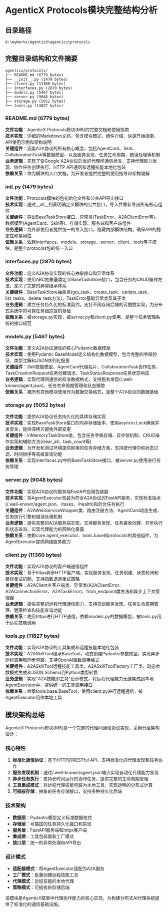 # AgenticX Protocols模块完整结构分析

## 目录路径
`d:\myWorks\AgenticX\agenticx\protocols`

## 完整目录结构和文件摘要

```
agenticx/protocols/
├── README.md (6779 bytes)
├── __init__.py (1479 bytes)
├── client.py (11360 bytes)
├── interfaces.py (2870 bytes)
├── models.py (5467 bytes)
├── server.py (9048 bytes)
├── storage.py (5052 bytes)
└── tools.py (11827 bytes)
```

### README.md (6779 bytes)
**文件功能**：AgenticX Protocols模块(M8)的完整文档和使用指南  
**技术实现**：详细的Markdown文档，包含模块概述、组件介绍、快速开始指南、API使用示例和架构说明  
**关键组件**：涵盖A2A协议的所有核心概念，包括AgentCard、Skill、CollaborationTask等数据模型，以及服务发现、任务生命周期、错误处理等机制  
**业务逻辑**：实现了受Google A2A协议启发的代理间通信标准，支持代理能力发现、协作任务创建执行、HTTP API通信和远程技能本地化包装  
**依赖关系**：作为模块的入口文档，为开发者提供完整的使用指导和架构理解

### __init__.py (1479 bytes)
**文件功能**：Protocols模块的包初始化文件和公共API导出接口  
**技术实现**：通过__all__列表明确定义模块的公共接口，导入并重新导出所有核心组件  
**关键组件**：导出BaseTaskStore接口、异常类(TaskError、A2AClientError等)、数据模型(AgentCard、Skill等)、存储实现、服务端和客户端组件  
**业务逻辑**：为外部使用者提供统一的导入接口，隐藏内部模块结构，确保API的稳定性和易用性  
**依赖关系**：依赖interfaces、models、storage、server、client、tools等子模块，是整个protocols包的统一入口

### interfaces.py (2870 bytes)
**文件功能**：定义A2A协议实现的核心抽象接口和异常体系  
**技术实现**：使用ABC抽象基类定义BaseTaskStore接口，包含任务的CRUD操作方法，定义了完整的异常继承体系  
**关键组件**：BaseTaskStore抽象类(get_task、create_task、update_task、list_tasks、delete_task方法)，TaskError基础异常类及其子类  
**业务逻辑**：建立任务持久化的标准契约，支持不同存储后端的可插拔实现，为分布式系统中的可靠任务跟踪提供基础  
**依赖关系**：被storage.py实现，被server.py和client.py使用，是整个任务管理系统的接口规范

### models.py (5467 bytes)
**文件功能**：定义A2A协议通信的核心Pydantic数据模型  
**技术实现**：使用Pydantic BaseModel定义结构化数据模型，包含完整的字段验证、类型注解和JSON序列化配置  
**关键组件**：Skill技能模型、AgentCard代理名片、CollaborationTask协作任务、TaskCreationRequest任务创建请求、TaskStatusResponse任务状态响应  
**业务逻辑**：实现代理间通信的标准数据格式，支持服务发现(/.well-known/agent.json)、任务生命周期管理和状态跟踪  
**依赖关系**：被所有其他模块使用作为数据交换格式，是整个A2A协议的数据基础

### storage.py (5052 bytes)
**文件功能**：提供A2A协议任务持久化的具体存储实现  
**技术实现**：实现BaseTaskStore接口的内存存储版本，使用asyncio.Lock确保并发安全，提供深拷贝避免外部变更  
**关键组件**：InMemoryTaskStore类，包含任务字典存储、异步锁机制、CRUD操作实现和辅助方法(clear_all、task_count等)  
**业务逻辑**：为开发和测试环境提供即用的任务存储方案，支持按代理ID和状态过滤、时间排序等高级查询功能  
**依赖关系**：实现interfaces.py中的BaseTaskStore接口，被server.py使用进行任务管理

### server.py (9048 bytes)
**文件功能**：实现A2A协议的服务端FastAPI应用包装器  
**技术实现**：将AgentExecutor包装为符合A2A协议的FastAPI服务，实现标准端点(/.well-known/agent.json、/tasks、/health)和后台任务执行  
**关键组件**：A2AWebServiceWrapper类、路由注册方法、AgentCard动态生成、任务执行引擎和错误处理机制  
**业务逻辑**：提供完整的A2A服务端实现，支持服务发现、任务接收创建、异步执行和状态查询，实现代理能力的网络化暴露  
**依赖关系**：依赖core.agent_executor、tools.base和protocols的其他组件，为AgentExecutor提供网络服务能力

### client.py (11360 bytes)
**文件功能**：实现A2A协议的客户端通信组件  
**技术实现**：基于httpx异步HTTP客户端，实现服务发现、任务创建、状态轮询和错误重试机制，支持指数退避重试策略  
**关键组件**：A2AClient主客户端类、异常类(A2AClientError、A2AConnectionError、A2ATaskError)、from_endpoint类方法和异步上下文管理器  
**业务逻辑**：提供完整的远程代理通信能力，支持自动服务发现、任务生命周期管理、健康检查和技能查询功能  
**依赖关系**：使用httpx进行HTTP通信，依赖models.py的数据模型，被tools.py用于远程技能调用

### tools.py (11827 bytes)
**文件功能**：实现A2A协议的工具集成和远程技能本地化包装  
**技术实现**：A2ASkillTool继承BaseTool，动态创建Pydantic参数模型，实现异步远程调用和同步包装，支持OpenAI函数调用格式  
**关键组件**：A2ASkillTool远程技能工具类、A2ASkillToolFactory工厂类、动态参数模式生成和JSON Schema到Python类型转换  
**业务逻辑**：实现"A2A技能即工具"设计模式，将远程代理能力无缝集成到本地AgentExecutor中，提供统一的工具调用接口  
**依赖关系**：继承tools.base.BaseTool，使用client.py进行远程通信，被AgentExecutor用作本地工具

## 模块架构总结

AgenticX Protocols模块(M8)是一个完整的代理间通信协议实现，采用分层架构设计：

### 核心特性
1. **标准化通信协议**：基于HTTP的RESTful API，支持标准化的代理发现和任务协作
2. **服务发现机制**：通过/.well-known/agent.json端点实现自动化代理能力发现
3. **异步任务执行**：支持长时间运行的协作任务，提供完整的生命周期管理
4. **工具集成模式**：将远程代理技能包装为本地工具，实现透明的分布式计算
5. **可插拔存储**：抽象的任务存储接口，支持多种持久化后端

### 技术架构
- **数据层**：Pydantic模型定义标准数据格式
- **存储层**：可插拔的任务持久化接口和实现
- **服务层**：FastAPI服务端和httpx客户端
- **集成层**：工具包装器和工厂模式
- **接口层**：统一的异常处理和API导出

### 设计模式
- **适配器模式**：将AgentExecutor适配为A2A服务
- **工厂模式**：批量创建远程技能工具
- **代理模式**：远程技能的本地代理
- **策略模式**：可插拔的存储后端

该模块是AgenticX框架中代理协作能力的核心实现，为构建分布式AI代理系统提供了标准化的通信基础设施。